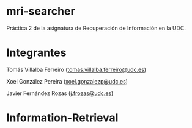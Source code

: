 
# mri-searcher
Práctica 2 de la asignatura de Recuperación de Información en la UDC.

# Integrantes

Tomás Villalba Ferreiro (tomas.villalba.ferreiro@udc.es)

Xoel González Pereira (xoel.gonzalezp@udc.es)

Javier Fernández Rozas (j.frozas@udc.es)

# Information-Retrieval
